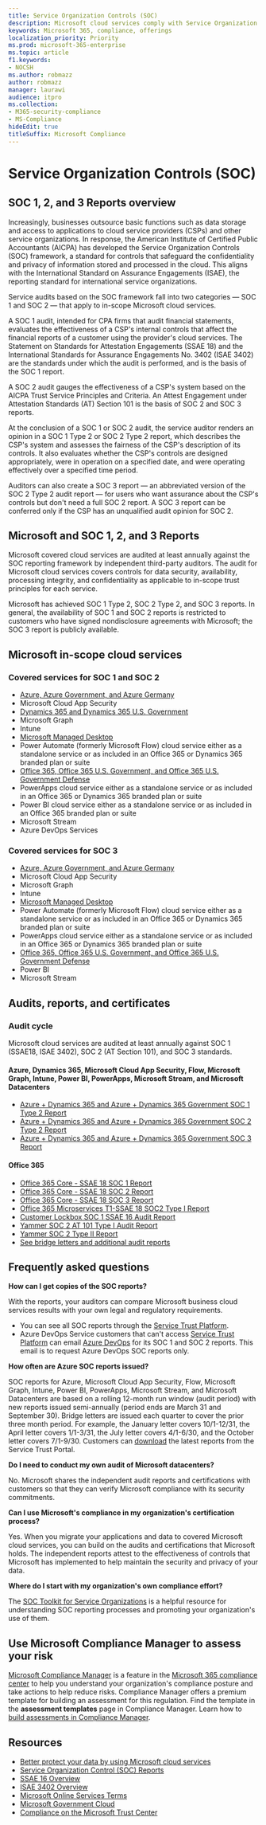 ```yaml
---
title: Service Organization Controls (SOC)
description: Microsoft cloud services comply with Service Organization Controls standards for operational security.
keywords: Microsoft 365, compliance, offerings
localization_priority: Priority
ms.prod: microsoft-365-enterprise
ms.topic: article
f1.keywords:
- NOCSH
ms.author: robmazz
author: robmazz
manager: laurawi
audience: itpro
ms.collection:
- M365-security-compliance
- MS-Compliance
hideEdit: true
titleSuffix: Microsoft Compliance
---
```


# Service Organization Controls (SOC)

## SOC 1, 2, and 3 Reports overview

Increasingly, businesses outsource basic functions such as data storage and access to applications to cloud service providers (CSPs) and other service organizations. In response, the American Institute of Certified Public Accountants (AICPA) has developed the Service Organization Controls (SOC) framework, a standard for controls that safeguard the confidentiality and privacy of information stored and processed in the cloud. This aligns with the International Standard on Assurance Engagements (ISAE), the reporting standard for international service organizations.

Service audits based on the SOC framework fall into two categories — SOC 1 and SOC 2 — that apply to in-scope Microsoft cloud services.

A SOC 1 audit, intended for CPA firms that audit financial statements, evaluates the effectiveness of a CSP's internal controls that affect the financial reports of a customer using the provider's cloud services. The Statement on Standards for Attestation Engagements (SSAE 18) and the International Standards for Assurance Engagements No. 3402 (ISAE 3402) are the standards under which the audit is performed, and is the basis of the SOC 1 report.

A SOC 2 audit gauges the effectiveness of a CSP's system based on the AICPA Trust Service Principles and Criteria. An Attest Engagement under Attestation Standards (AT) Section 101 is the basis of SOC 2 and SOC 3 reports.

At the conclusion of a SOC 1 or SOC 2 audit, the service auditor renders an opinion in a SOC 1 Type 2 or SOC 2 Type 2 report, which describes the CSP's system and assesses the fairness of the CSP's description of its controls. It also evaluates whether the CSP's controls are designed appropriately, were in operation on a specified date, and were operating effectively over a specified time period.

Auditors can also create a SOC 3 report — an abbreviated version of the SOC 2 Type 2 audit report — for users who want assurance about the CSP's controls but don't need a full SOC 2 report. A SOC 3 report can be conferred only if the CSP has an unqualified audit opinion for SOC 2.

## Microsoft and SOC 1, 2, and 3 Reports

Microsoft covered cloud services are audited at least annually against the SOC reporting framework by independent third-party auditors. The audit for Microsoft cloud services covers controls for data security, availability, processing integrity, and confidentiality as applicable to in-scope trust principles for each service.

Microsoft has achieved SOC 1 Type 2, SOC 2 Type 2, and SOC 3 reports. In general, the availability of SOC 1 and SOC 2 reports is restricted to customers who have signed nondisclosure agreements with Microsoft; the SOC 3 report is publicly available.

## Microsoft in-scope cloud services

### Covered services for SOC 1 and SOC 2

- [Azure, Azure Government, and Azure Germany](https://aka.ms/AzureCompliance)
- Microsoft Cloud App Security
- [Dynamics 365 and Dynamics 365 U.S. Government](https://aka.ms/d365-compliance-list)
- Microsoft Graph
- Intune
- [Microsoft Managed Desktop](/microsoft-365/managed-desktop/intro/compliance)
- Power Automate (formerly Microsoft Flow) cloud service either as a standalone service or as included in an Office 365 or Dynamics 365 branded plan or suite
- [Office 365, Office 365 U.S. Government, and Office 365 U.S. Government Defense](https://go.microsoft.com/fwlink/p/?LinkID=2077751)
- PowerApps cloud service either as a standalone service or as included in an Office 365 or Dynamics 365 branded plan or suite
- Power BI cloud service either as a standalone service or as included in an Office 365 branded plan or suite
- Microsoft Stream
- Azure DevOps Services

### Covered services for SOC 3

- [Azure, Azure Government, and Azure Germany](https://aka.ms/AzureCompliance)
- Microsoft Cloud App Security
- Microsoft Graph
- Intune
- [Microsoft Managed Desktop](/microsoft-365/managed-desktop/intro/compliance)
- Power Automate (formerly Microsoft Flow) cloud service either as a standalone service or as included in an Office 365 or Dynamics 365 branded plan or suite
- PowerApps cloud service either as a standalone service or as included in an Office 365 or Dynamics 365 branded plan or suite
- [Office 365, Office 365 U.S. Government, and Office 365 U.S. Government Defense](https://go.microsoft.com/fwlink/p/?LinkID=2077751)
- Power BI
- Microsoft Stream

## Audits, reports, and certificates

### Audit cycle

Microsoft cloud services are audited at least annually against SOC 1 (SSAE18, ISAE 3402), SOC 2 (AT Section 101), and SOC 3 standards.

#### Azure, Dynamics 365, Microsoft Cloud App Security, Flow, Microsoft Graph, Intune, Power BI, PowerApps, Microsoft Stream, and Microsoft Datacenters

- [Azure + Dynamics 365 and Azure + Dynamics 365 Government SOC 1 Type 2 Report](https://aka.ms/azuresoc1auditreport)
- [Azure + Dynamics 365 and Azure + Dynamics 365 Government SOC 2 Type 2 Report](https://aka.ms/azuresoc2auditreport)
- [Azure + Dynamics 365 and Azure + Dynamics 365 Government SOC 3 Report](https://aka.ms/azuresoc3auditreport)

#### Office 365

- [Office 365 Core - SSAE 18 SOC 1 Report](https://aka.ms/o365SOC-1)
- [Office 365 Core - SSAE 18 SOC 2 Report](https://aka.ms/o365SOC-2)
- [Office 365 Core - SSAE 18 SOC 3 Report](https://aka.ms/o365SOC-3)
- [Office 365 Microservices T1-SSAE 18 SOC2 Type I Report](https://aka.ms/o365-MS-SOC-2-type1)
- [Customer Lockbox SOC 1 SSAE 16 Audit Report](https://aka.ms/Office365CustomerLockboxSOCAuditReport)
- [Yammer SOC 2 AT 101 Type I Audit Report](https://aka.ms/YammerSOC2Type1AuditReport)
- [Yammer SOC 2 Type II Report](https://aka.ms/yammerSOC-2)
- [See bridge letters and additional audit reports](https://aka.ms/auditreports)

## Frequently asked questions

**How can I get copies of the SOC reports?**

With the reports, your auditors can compare Microsoft business cloud services results with your own legal and regulatory requirements.

- You can see all SOC reports through the [Service Trust Platform](https://www.microsoft.com/trustcenter/STP/default.aspx).
- Azure DevOps Service customers that can't access [Service Trust Platform](https://www.microsoft.com/trustcenter/STP/default.aspx) can email [Azure DevOps](mailto:AzureDevOpsSOCReport@microsoft.com) for its SOC 1 and SOC 2 reports. This email is to request Azure DevOps SOC reports only.

**How often are Azure SOC reports issued?**

SOC reports for Azure, Microsoft Cloud App Security, Flow, Microsoft Graph, Intune, Power BI, PowerApps, Microsoft Stream, and Microsoft Datacenters are based on a rolling 12-month run window (audit period) with new reports issued semi-annually (period ends are March 31 and September 30). Bridge letters are issued each quarter to cover the prior three month period. For example, the January letter covers 10/1-12/31, the April letter covers 1/1-3/31, the July letter covers 4/1-6/30, and the October letter covers 7/1-9/30. Customers can [download](https://aka.ms/stp) the latest reports from the Service Trust Portal.

**Do I need to conduct my own audit of Microsoft datacenters?**

No. Microsoft shares the independent audit reports and certifications with customers so that they can verify Microsoft compliance with its security commitments.

**Can I use Microsoft's compliance in my organization's certification process?**

Yes. When you migrate your applications and data to covered Microsoft cloud services, you can build on the audits and certifications that Microsoft holds. The independent reports attest to the effectiveness of controls that Microsoft has implemented to help maintain the security and privacy of your data.

**Where do I start with my organization's own compliance effort?**

The [SOC Toolkit for Service Organizations](https://aka.ms/soc-toolkit) is a helpful resource for understanding SOC reporting processes and promoting your organization's use of them.

## Use Microsoft Compliance Manager to assess your risk

[Microsoft Compliance Manager](/microsoft-365/compliance/compliance-manager) is a feature in the [Microsoft 365 compliance center](/microsoft-365/compliance/microsoft-365-compliance-center) to help you understand your organization's compliance posture and take actions to help reduce risks. Compliance Manager offers a premium template for building an assessment for this regulation. Find the template in the **assessment templates** page in Compliance Manager. Learn how to [build assessments in Compliance Manager](/microsoft-365/compliance/compliance-manager-assessments).

## Resources

- [Better protect your data by using Microsoft cloud services](https://www.microsoft.com/trustcenter/guidance/protect-data)
- [Service Organization Control (SOC) Reports](https://aka.ms/mssocreports)
- [SSAE 16 Overview](http://ssae16.com/SSAE16_overview.html)
- [ISAE 3402 Overview](http://isae3402.com/ISAE3402_overview.html)
- [Microsoft Online Services Terms](https://aka.ms/Online-Services-Terms)
- [Microsoft Government Cloud](https://go.microsoft.com/fwlink/p/?linkid=2087246)
- [Compliance on the Microsoft Trust Center](https://www.microsoft.com/trust-center/compliance/compliance-overview)
